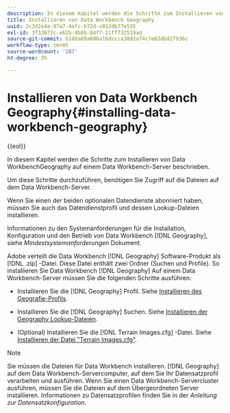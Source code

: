 ```yaml
---
description: In diesem Kapitel werden die Schritte zum Installieren von Data WorkbenchGeography auf einem Data Workbench-Server beschrieben.
title: Installieren von Data Workbench Geography
uuid: 2c3d2e4a-97a7-4afc-b72d-c012db77e535
exl-id: 3f32672c-e62b-4b8b-84f7-11ff732519ad
source-git-commit: b1dda69a606a16dccca30d2a74c7e63dbd27936c
workflow-type: tm+mt
source-wordcount: '207'
ht-degree: 3%

---
```


# Installieren von Data Workbench Geography{#installing-data-workbench-geography}

{{eol}}

In diesem Kapitel werden die Schritte zum Installieren von Data WorkbenchGeography auf einem Data Workbench-Server beschrieben.

Um diese Schritte durchzuführen, benötigen Sie Zugriff auf die Dateien auf dem Data Workbench-Server.

Wenn Sie einen der beiden optionalen Datendienste abonniert haben, müssen Sie auch das Datendienstprofil und dessen Lookup-Dateien installieren.

Informationen zu den Systemanforderungen für die Installation, Konfiguration und den Betrieb von Data Workbench [!DNL Geography], siehe *Mindestsystemanforderungen* Dokument.

Adobe verteilt die Data Workbench [!DNL Geography] Software-Produkt als [!DNL .zip] -Datei. Diese Datei enthält zwei Ordner (Suchen und Profile). So installieren Sie Data Workbench [!DNL Geography] Auf einem Data Workbench-Server müssen Sie die folgenden Schritte ausführen:

* Installieren Sie die [!DNL Geography] Profil. Siehe [Installieren des Geografie-Profils](../../../home/c-geo-oview/c-inst-geo/t-inst-geo-prof.md).

* Installieren Sie die [!DNL Geography] Suchen. Siehe [Installieren der Geography Lookup-Dateien](../../../home/c-geo-oview/c-inst-geo/t-inst-lkp-files.md).

* (Optional) Installieren Sie die [!DNL Terrain Images.cfg] -Datei. Siehe [Installieren der Datei &quot;Terrain Images.cfg&quot;](../../../home/c-geo-oview/c-inst-geo/t-inst-trn-imgs-file.md).

>[!NOTE]
>
>Sie müssen die Dateien für Data Workbench installieren. [!DNL Geography] auf dem Data Workbench-Servercomputer, auf dem Sie Ihr Datensatzprofil verarbeiten und ausführen. Wenn Sie einen Data Workbench-Servercluster ausführen, müssen Sie die Dateien auf dem Übergeordneten Server installieren. Informationen zu Datensatzprofilen finden Sie in der *Anleitung zur Datensatzkonfiguration*.
